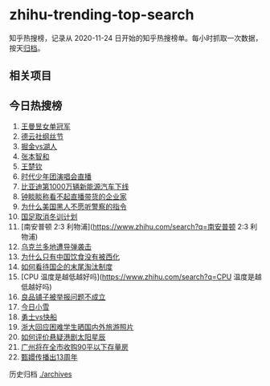 # zhihu-trending-top-search

知乎热搜榜，记录从 2020-11-24
日开始的知乎热搜榜单。每小时抓取一次数据，按天[归档](./archives)。

## 相关项目

## 今日热搜榜

<!-- BEGIN -->
<!-- 最后更新时间 Mon Nov 25 2024 14:15:35 GMT+0800 (China Standard Time) -->

1. [王曼昱女单冠军](https://www.zhihu.com/search?q=王曼昱女单冠军)
1. [德云社纲丝节](https://www.zhihu.com/search?q=德云社纲丝节)
1. [掘金vs湖人](https://www.zhihu.com/search?q=掘金vs湖人)
1. [张本智和](https://www.zhihu.com/search?q=张本智和)
1. [王楚钦](https://www.zhihu.com/search?q=王楚钦)
1. [时代少年团演唱会直播](https://www.zhihu.com/search?q=时代少年团演唱会直播)
1. [比亚迪第1000万辆新能源汽车下线](https://www.zhihu.com/search?q=比亚迪第1000万辆新能源汽车下线)
1. [钟睒睒称看不起直播带货的企业家](https://www.zhihu.com/search?q=钟睒睒称看不起直播带货的企业家)
1. [为什么美国黑人不愿听警察的指令](https://www.zhihu.com/search?q=为什么美国黑人不愿听警察的指令)
1. [国足取消冬训计划](https://www.zhihu.com/search?q=国足取消冬训计划)
1. [南安普顿 2:3 利物浦](https://www.zhihu.com/search?q=南安普顿 2:3 利物浦)
1. [乌克兰多地遭导弹袭击](https://www.zhihu.com/search?q=乌克兰多地遭导弹袭击)
1. [为什么只有中国饮食没有被西化](https://www.zhihu.com/search?q=为什么只有中国饮食没有被西化)
1. [如何看待国企的末尾淘汰制度](https://www.zhihu.com/search?q=如何看待国企的末尾淘汰制度)
1. [CPU 温度是越低越好吗](https://www.zhihu.com/search?q=CPU 温度是越低越好吗)
1. [良品铺子被举报问题不成立](https://www.zhihu.com/search?q=良品铺子被举报问题不成立)
1. [今日小雪](https://www.zhihu.com/search?q=今日小雪)
1. [勇士vs快船](https://www.zhihu.com/search?q=勇士vs快船)
1. [浙大回应困难学生晒国内外旅游照片](https://www.zhihu.com/search?q=浙大回应困难学生晒国内外旅游照片)
1. [如何评价悬疑港剧太阳星辰](https://www.zhihu.com/search?q=如何评价悬疑港剧太阳星辰)
1. [广州将在全市收购90平以下存量房](https://www.zhihu.com/search?q=广州将在全市收购90平以下存量房)
1. [甄嬛传播出13周年](https://www.zhihu.com/search?q=甄嬛传播出13周年)

<!-- END -->

历史归档 [./archives](./archives)
